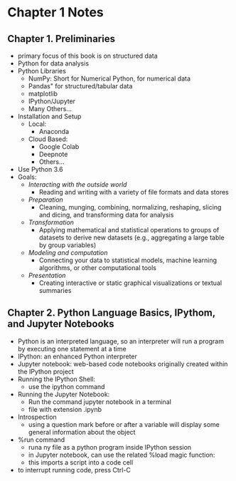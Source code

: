 # Chapter 1 Notes
## Chapter 1. Preliminaries 
- primary focus of this book is on structured data 
- Python for data analysis
- Python Libraries 
  - NumPy: Short for Numerical Python, for numerical data
  - Pandas" for structured/tabular data
  - matplotlib
  - IPython/Jupyter
  - Many Others...
- Installation and Setup 
  - Local:
    - Anaconda
  - Cloud Based:
    - Google Colab
    - Deepnote
    - Others...
- Use Python 3.6
- Goals:
  - *Interacting with the outside world*
    - Reading and writing with a variety of file formats and data stores 
  - *Preparation*
    - Cleaning, munging, combining, normalizing, reshaping, slicing and dicing, and transforming data for analysis
  - *Transformation*
    - Applying mathematical and statistical operations to groups of datasets to derive new datasets (e.g., aggregating a large table by group variables)
  - *Modeling and computation*
    - Connecting your data to statistical models, machine learning algorithms, or other computational tools 
  - *Presentation*
    - Creating interactive or static graphical visualizations or textual summaries
## Chapter 2. Python Language Basics, IPythom, and Jupyter Notebooks
- Python is an interpreted language, so an interpreter will run a program by executing one statement at a time
- IPython: an enhanced Python interpreter
- Jupyter notebook: web-based code notebooks originally created within the IPython project
- Running the IPython Shell:
  - use the ipython command
- Running the Jupyter Notebook:
  - Run the command jupyter notebook in a terminal 
  - file with extension .ipynb
- Introspection
  - using a question mark before or after a variable will display some general information about the object
- %run command 
  - runa ny file as a python program inside IPython session
  - in Jupyter notebook, can use the related %load magic function:
  - this imports a script into a code cell
- to interrupt running code, press Ctrl-C




  
